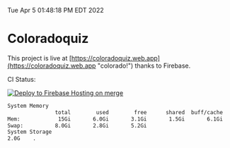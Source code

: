 Tue Apr  5 01:48:18 PM EDT 2022

# Coloradoquiz


This project is live at [https://coloradoquiz.web.app](https://coloradoquiz.web.app "colorado!") thanks to Firebase.

CI Status: 

[![Deploy to Firebase Hosting on merge](https://github.com/teamkushal/coloradoquiz/actions/workflows/firebase-hosting-merge.yml/badge.svg)](https://github.com/teamkushal/coloradoquiz/actions/workflows/firebase-hosting-merge.yml)

```bash
System Memory
               total        used        free      shared  buff/cache   available
Mem:            15Gi       6.0Gi       3.1Gi       1.5Gi       6.1Gi       7.4Gi
Swap:          8.0Gi       2.8Gi       5.2Gi
System Storage
2.0G	.
```
